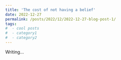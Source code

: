 ```yaml
---
title: 'The cost of not having a belief'
date: 2022-12-27
permalink: /posts/2022/12/2022-12-27-blog-post-1/
tags:
#  - cool posts
#  - category1
#  - category2
---
```


Writing...


